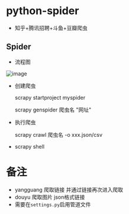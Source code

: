 # python-spider
+ 知乎+腾讯招聘+斗鱼+豆瓣爬虫

## Spider

+ 流程图

![image](D:\src\python-spider\Image\1.png)

+ 创建爬虫

  scrapy startproject myspider

  scrapy genspider 爬虫名 "网址"

+ 执行爬虫

  scrapy crawl 爬虫名 -o xxx.json/csv

+ scrapy shell

# 备注

+ yangguang 爬取链接 并通过链接再次进入爬取
+ douyu 爬取图片 json格式链接
+ 需要在`settings.py`启用管道文件
